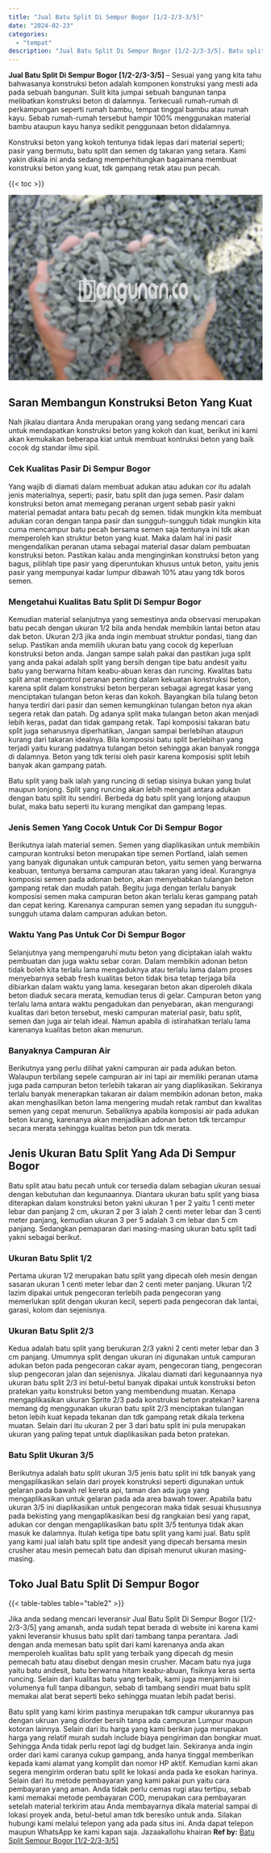 ```yaml
---
title: "Jual Batu Split Di Sempur Bogor [1/2-2/3-3/5]"
date: "2024-02-23"
categories: 
  - "tempat"
description: "Jual Batu Split Di Sempur Bogor [1/2-2/3-3/5]. Batu split yang kami kirim pastinya merupakan tdk campur ukurannya pas dengan ukruan yang diorder bersih tanpa..."
---
```


**Jual Batu Split Di Sempur Bogor \[1/2-2/3-3/5\]** – Sesuai yang yang kita tahu bahwasanya konstruksi beton adalah komponen konstruksi yang mesti ada pada sebuah bangunan. Sulit kita jumpai sebuah bangunan tanpa melibatkan konstruksi beton di dalamnya. Terkecuali rumah-rumah di perkampungan seperti rumah bambu, tempat tinggal bambu atau rumah kayu. Sebab rumah-rumah tersebut hampir 100% menggunakan material bambu ataupun kayu hanya sedikit penggunaan beton didalamnya.

Konstruksi beton yang kokoh tentunya tidak lepas dari material seperti; pasir yang bermutu, batu split dan semen dg takaran yang setara. Kami yakin dikala ini anda sedang memperhitungkan bagaimana membuat konstruksi beton yang kuat, tdk gampang retak atau pun pecah.

{{< toc >}}

![Jual Batu Split Di Sempur Bogor [1/2-2/3-3/5]](/images/jual-batu-split-41.png)

## Saran Membangun Konstruksi Beton Yang Kuat

Nah jikalau diantara Anda merupakan orang yang sedang mencari cara untuk mendapatkan konstruksi beton yang kokoh dan kuat, berikut ini kami akan kemukakan beberapa kiat untuk membuat kontruksi beton yang baik cocok dg standar ilmu sipil.

### Cek Kualitas Pasir Di Sempur Bogor

Yang wajib di diamati dalam membuat adukan atau adukan cor itu adalah jenis materialnya, seperti; pasir, batu split dan juga semen. Pasir dalam konstruksi beton amat memegang peranan urgent sebab pasir yakni material pemadat antara batu pecah dg semen. tidak mungkin kita membuat adukan coran dengan tanpa pasir dan sungguh-sungguh tidak mungkin kita cuma mencampur batu pecah bersama semen saja tentunya ini tdk akan memperoleh kan struktur beton yang kuat. Maka dalam hal ini pasir mengendalikan peranan utama sebagai material dasar dalam pembuatan konstruksi beton. Pastikan kalau anda menginginkan konstruksi beton yang bagus, pilihlah tipe pasir yang diperuntukan khusus untuk beton, yaitu jenis pasir yang mempunyai kadar lumpur dibawah 10% atau yang tdk boros semen.

### Mengetahui Kualitas Batu Split Di Sempur Bogor

Kemudian material selanjutnya yang semestinya anda observasi merupakan batu pecah dengan ukuran 1/2 bila anda hendak membikin lantai beton atau dak beton. Ukuran 2/3 jika anda ingin membuat struktur pondasi, tiang dan selup. Pastikan anda memilih ukuran batu yang cocok dg keperluan konstruksi beton anda. Jangan sampe salah pakai dan pastikan juga split yang anda pakai adalah split yang bersih dengan tipe batu andesit yaitu batu yang berwarna hitam keabu-abuan keras dan runcing. Kwalitas batu split amat mengontrol peranan penting dalam kekuatan konstruksi beton, karena split dalam konstruksi beton berperan sebagai agregat kasar yang menciptakan tulangan beton keras dan kokoh. Bayangkan bila tulang beton hanya terdiri dari pasir dan semen kemungkinan tulangan beton nya akan segera retak dan patah. Dg adanya split maka tulangan beton akan menjadi lebih keras, padat dan tidak gampang retak. Tapi komposisi takaran batu split juga seharusnya diperhatikan, Jangan sampai berlebihan ataupun kurang dari takaran idealnya. Bila komposisi batu split berlebihan yang terjadi yaitu kurang padatnya tulangan beton sehingga akan banyak rongga di dalamnya. Beton yang tdk terisi oleh pasir karena komposisi split lebih banyak akan gampang patah.

Batu split yang baik ialah yang runcing di setiap sisinya bukan yang bulat maupun lonjong. Split yang runcing akan lebih mengait antara adukan dengan batu split itu sendiri. Berbeda dg batu split yang lonjong ataupun bulat, maka batu seperti itu kurang mengikat dan gampang lepas.

### Jenis Semen Yang Cocok Untuk Cor Di Sempur Bogor

Berikutnya ialah material semen. Semen yang diaplikasikan untuk membikin campuran kontruksi beton merupakan tipe semen Portland, ialah semen yang banyak digunakan untuk campuran beton, yaitu semen yang berwarna keabuan, tentunya bersama campuran atau takaran yang ideal. Kurangnya komposisi semen pada adonan beton, akan menyebabkan tulangan beton gampang retak dan mudah patah. Begitu juga dengan terlalu banyak komposisi semen maka campuran beton akan terlalu keras gampang patah dan cepat kering. Karenanya campuran semen yang sepadan itu sungguh-sungguh utama dalam campuran adukan beton.

### Waktu Yang Pas Untuk Cor Di Sempur Bogor

Selanjutnya yang mempengaruhi mutu beton yang diciptakan ialah waktu pembuatan dan juga waktu sebar coran. Dalam membikin adonan beton tidak boleh kita terlalu lama mengaduknya atau terlalu lama dalam proses menyebarnya sebab fresh kualitas beton tidak bisa tetap terjaga bila dibiarkan dalam waktu yang lama. kesegaran beton akan diperoleh dikala beton diaduk secara merata, kemudian terus di gelar. Campuran beton yang terlalu lama antara waktu pengadukan dan penyebaran, akan mengurangi kualitas dari beton tersebut, meski campuran material pasir, batu split, semen dan juga air telah ideal. Namun apabila di istirahatkan terlalu lama karenanya kualitas beton akan menurun.

### Banyaknya Campuran Air

Berikutnya yang perlu dilihat yakni campuran air pada adukan beton. Walaupun terbilang sepele campuran air ini tapi air memiliki peranan utama juga pada campuran beton terlebih takaran air yang diaplikasikan. Sekiranya terlalu banyak menerapkan takaran air dalam membikin adonan beton, maka akan menghasilkan beton lama mengering mudah retak rambut dan kwalitas semen yang cepat menurun. Sebaliknya apabila komposisi air pada adukan beton kurang, karenanya akan menjadikan adonan beton tdk tercampur secara merata sehingga kualitas beton pun tdk merata.

## Jenis Ukuran Batu Split Yang Ada Di Sempur Bogor

Batu split atau batu pecah untuk cor tersedia dalam sebagian ukuran sesuai dengan kebutuhan dan kegunaannya. Diantara ukuran batu split yang biasa diterapkan dalam konstruksi beton yakni ukuran 1 per 2 yaitu 1 centi meter lebar dan panjang 2 cm, ukuran 2 per 3 ialah 2 centi meter lebar dan 3 centi meter panjang, kemudian ukuran 3 per 5 adalah 3 cm lebar dan 5 cm panjang. Sedangkan pemaparan dari masing-masing ukuran batu split tadi yakni sebagai berikut.

### Ukuran Batu Split 1/2

Pertama ukuran 1/2 merupakan batu split yang dipecah oleh mesin dengan sasaran ukuran 1 centi meter lebar dan 2 centi meter panjang. Ukuran 1/2 lazim dipakai untuk pengecoran terlebih pada pengecoran yang memerlukan split dengan ukuran kecil, seperti pada pengecoran dak lantai, garasi, kolom dan sejenisnya.

### Ukuran Batu Split 2/3

Kedua adalah batu split yang berukuran 2/3 yakni 2 centi meter lebar dan 3 cm panjang. Umumnya split dengan ukuran ini digunakan untuk campuran adukan beton pada pengecoran cakar ayam, pengecoran tiang, pengecoran slup pengecoran jalan dan sejenisnya. Jikalau diamati dari kegunaannya nya ukuran batu split 2/3 ini betul-betul banyak dipakai untuk konstruksi beton pratekan yaitu konstruksi beton yang membendung muatan. Kenapa mengaplikasikan ukuran Sprite 2/3 pada konstruksi beton pratekan? karena memang dg menggunakan ukuran batu split 2/3 menciptakan tulangan beton lebih kuat kepada tekanan dan tdk gampang retak dikala terkena muatan. Selain dari itu ukuran 2 per 3 dari batu split ini pula merupakan ukuran yang paling tepat untuk diaplikasikan pada beton pratekan.

### Batu Split Ukuran 3/5

Berikutnya adalah batu split ukuran 3/5 jenis batu split ini tdk banyak yang mengaplikasikan selain dari proyek konstruksi seperti digunakan untuk gelaran pada bawah rel kereta api, taman dan ada juga yang mengaplikasikan untuk gelaran pada ada area bawah tower. Apabila batu ukuran 3/5 ini diaplikasikan untuk pengecoran maka tidak sesuai khususnya pada bekisting yang mengaplikasikan besi dg rangkaian besi yang rapat, adukan cor dengan mengaplikasikan batu split 3/5 tentunya tidak akan masuk ke dalamnya. Itulah ketiga tipe batu split yang kami jual. Batu split yang kami jual ialah batu split tipe andesit yang dipecah bersama mesin crusher atau mesin pemecah batu dan dipisah menurut ukuran masing-masing.

## Toko Jual Batu Split Di Sempur Bogor

{{< table-tables table="table2" >}}

Jika anda sedang mencari leveransir Jual Batu Split Di Sempur Bogor \[1/2-2/3-3/5\] yang amanah, anda sudah tepat berada di website ini karena kami yakni leveransir khusus batu split dari tambang tanpa perantara. Jadi dengan anda memesan batu split dari kami karenanya anda akan memperoleh kualitas batu split yang terbaik yang dipecah dg mesin pemecah batu atau disebut dengan mesin crusher. Macam batu nya juga yaitu batu andesit, batu berwarna hitam keabu-abuan, fisiknya keras serta runcing. Selain dari kualitas batu yang terbaik, kami juga menjamin isi volumenya full tanpa dibangun, sebab di tambang sendiri muat batu split memakai alat berat seperti beko sehingga muatan lebih padat berisi.

Batu split yang kami kirim pastinya merupakan tdk campur ukurannya pas dengan ukruan yang diorder bersih tanpa ada campuran Lumpur maupun kotoran lainnya. Selain dari itu harga yang kami berikan juga merupakan harga yang relatif murah sudah include biaya pengiriman dan bongkar muat. Sehingga Anda tidak perlu repot lagi dg budget lain. Sekiranya anda ingin order dari kami caranya cukup gampang, anda hanya tinggal memberikan kepada kami alamat yang komplit dan nomor HP aktif. Kemudian kami akan segera mengirim orderan batu split ke lokasi anda pada ke esokan harinya. Selain dari itu metode pembayaran yang kami pakai pun yaitu cara pembayaran yang aman. Anda tidak perlu cemas rugi atau tertipu, sebab kami memakai metode pembayaran COD, merupakan cara pembayaran setelah material terkirim atau Anda membayarnya dikala material sampai di lokasi proyek anda, betul-betul aman tdk beresiko untuk anda. Silakan hubungi kami melalui telepon yang ada pada situs ini. Anda dapat telepon maupun WhatsApp ke kami kapan saja. Jazaakallohu khairan
**Ref by:** [Batu Split Sempur Bogor [1/2-2/3-3/5]](https://id.wikipedia.org/wiki/Batu)
